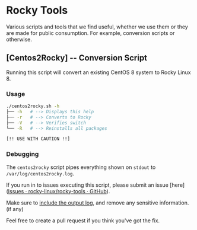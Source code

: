 Rocky Tools
===========

Various scripts and tools that we find useful, whether we use them or they are
made for public consumption. For example, conversion scripts or otherwise.

## [Centos2Rocky] -- Conversion Script

Running this script will convert an existing CentOS 8 system to Rocky Linux 8.

### Usage

```bash
./centos2rocky.sh -h
├── -h   # --> Displays this help
├── -r   # --> Converts to Rocky
├── -V   # --> Verifies switch
└── -R   # --> Reinstalls all packages 

[!! USE WITH CAUTION !!]
```

### Debugging

The `centos2rocky` script pipes everything shown on `stdout` to `/var/log/centos2rocky.log`. 

If you run in to issues executing this script, please submit an issue [here]([Issues · rocky-linux/rocky-tools · GitHub](https://github.com/rocky-linux/rocky-tools/issues)).  

Make sure to [include the output log](https://pastebin.com/), and remove any sensitive information. (if any)

Feel free to create a pull request if you think you've got the fix.

